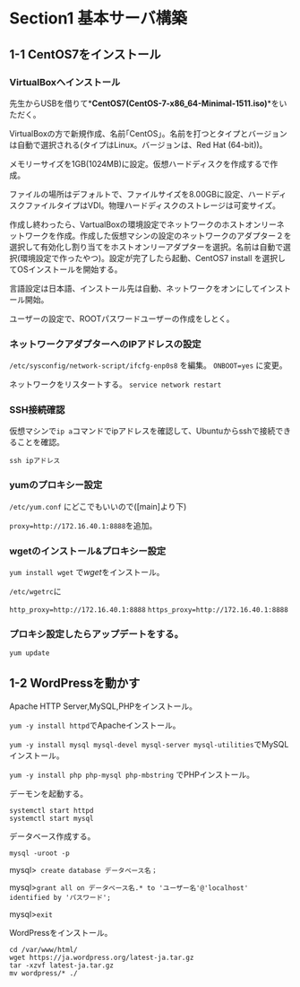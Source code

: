 # Section1 基本サーバ構築

## 1-1 CentOS7をインストール

### VirtualBoxへインストール

  先生からUSBを借りて*__CentOS7(CentOS-7-x86_64-Minimal-1511.iso)__*をいただく。

  VirtualBoxの方で新規作成、名前｢CentOS｣。名前を打つとタイプとバージョンは自動で選択される(タイプはLinux。バージョンは、Red Hat (64-bit))。

  メモリーサイズを1GB(1024MB)に設定。仮想ハードディスクを作成するで作成。

  ファイルの場所はデフォルトで、ファイルサイズを8.00GBに設定、ハードディスクファイルタイプはVDI。物理ハードディスクのストレージは可変サイズ。

  作成し終わったら、VartualBoxの環境設定でネットワークのホストオンリーネットワークを作成。作成した仮想マシンの設定のネットワークのアダプター２を選択して有効化し割り当てをホストオンリーアダプターを選択。名前は自動で選択(環境設定で作ったやつ)。設定が完了したら起動、CentOS7 install を選択してOSインストールを開始する。

  言語設定は日本語、インストール先は自動、ネットワークをオンにしてインストール開始。

  ユーザーの設定で、ROOTパスワードユーザーの作成をしとく。

### ネットワークアダプターへのIPアドレスの設定

  ``` /etc/sysconfig/network-script/ifcfg-enp0s8 ``` を編集。
  ``` ONBOOT=yes ``` に変更。 
  
  ネットワークをリスタートする。 
  ``` service network restart ```  

### SSH接続確認

  仮想マシンで``` ip a ```コマンドでipアドレスを確認して、Ubuntuからsshで接続できることを確認。

  ``` ssh ipアドレス ```

### yumのプロキシー設定

  ``` /etc/yum.conf ``` にどこでもいいので([main]より下)

  ``` proxy=http://172.16.40.1:8888 ```を追加。



### wgetのインストール&プロキシー設定



  ``` yum install wget ``` で*wget*をインストール。

  ``` /etc/wgetrc ```に

  ``` http_proxy=http://172.16.40.1:8888 ``` 
  ``` https_proxy=http://172.16.40.1:8888 ``` 

### プロキシ設定したらアップデートをする。

  ``` yum update ```

## 1-2 WordPressを動かす

  Apache HTTP Server,MySQL,PHPをインストール。

  ``` yum -y install httpd ```でApacheインストール。

  ``` yum -y install mysql mysql-devel mysql-server mysql-utilities ```でMySQLインストール。

  ``` yum -y install php php-mysql php-mbstring ``` でPHPインストール。

  デーモンを起動する。

  ``` systemctl start httpd ```  
  ``` systemctl start mysql ```  

  データベース作成する。

  ``` mysql -uroot -p ```

  mysql>``` create database データベース名；```  

  mysql>``` grant all on データベース名.* to 'ユーザー名'@'localhost' identified by 'パスワード'; ```  

  mysql>``` exit ```  

  WordPressをインストール。
  ~~~
  cd /var/www/html/  
  wget https://ja.wordpress.org/latest-ja.tar.gz  
  tar -xzvf latest-ja.tar.gz  
  mv wordpress/* ./  
  ~~~

  
